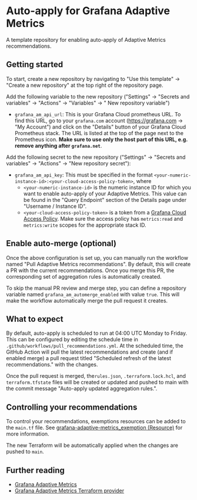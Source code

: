 # Auto-apply for Grafana Adaptive Metrics

A template repository for enabling auto-apply of Adaptive Metrics recommendations.

## Getting started

To start, create a new repository by navigating to "Use this template" → "Create a new repository" at the top right of the repository page.

Add the following variable to the new repository ("Settings" → "Secrets and variables" → "Actions" → "Variables" → " New repository variable")

- `grafana_am_api_url`: This is your Grafana Cloud prometheus URL. To find this URL, go to your `grafana.com` account (https://grafana.com → "My Account") and click on the "Details" button of your Grafana Cloud Prometheus stack.
  The URL is listed at the top of the page next to the Prometheus icon. **Make sure to use only the host part of this URL, e.g. remove anything after `grafana.net`**.

Add the following secret to the new repository ("Settings" → "Secrets and variables" → "Actions" → "New repository secret"):

- `grafana_am_api_key`: This must be specified in the format `<your-numeric-instance-id>:<your-cloud-access-policy-token>`, where
    - `<your-numeric-instance-id>` is the numeric instance ID for which you want to enable auto-apply of your Adaptive Metrics. This value can be found in the "Query Endpoint" section of the Details page under "Username / Instance ID".
    - `<your-cloud-access-policy-token>` is a token from a [Grafana Cloud Access Policy](https://grafana.com/docs/grafana-cloud/account-management/authentication-and-permissions/access-policies/). Make sure the access policy has `metrics:read` and `metrics:write` scopes for the appropriate stack ID.

## Enable auto-merge (optional)

Once the above configuration is set up, you can manually run the workflow named "Pull Adaptive Metrics recommendations".
By default, this will create a PR with the current recommendations.
Once you merge this PR, the corresponding set of aggregation rules is automatically created.

To skip the manual PR review and merge step, you can define a repository variable named `grafana_am_automerge_enabled` with value `true`.
This will make the workflow automatically merge the pull request it creates.

## What to expect

By default, auto-apply is scheduled to run at 04:00 UTC Monday to Friday. This can be configured by editing the schedule time in `.github/workflows/pull_recommendations.yml`.
At the scheduled time, the GitHub Action will pull the latest recommendations and create (and if enabled merge) a pull request titled "Scheduled refresh of the latest recommendations." with the changes.

Once the pull request is merged, the`rules.json`, `.terraform.lock.hcl`, and `terraform.tfstate` files will be created or updated and pushed to main with the commit message "Auto-apply updated aggregation rules.".

## Controlling your recommendations

To control your recommendations, exemptions resources can be added to the `main.tf` file. See [grafana-adaptive-metrics_exemption (Resource)](https://registry.terraform.io/providers/grafana/grafana-adaptive-metrics/latest/docs) for more information.

The new Terraform will be automatically applied when the changes are pushed to `main`.

## Further reading

- [Grafana Adaptive Metrics](https://grafana.com/docs/grafana-cloud/cost-management-and-billing/reduce-costs/metrics-costs/control-metrics-usage-via-adaptive-metrics/)
- [Grafana Adaptive Metrics Terraform provider](https://registry.terraform.io/providers/grafana/grafana-adaptive-metrics/latest/docs)
